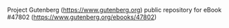 Project Gutenberg (https://www.gutenberg.org) public repository for eBook #47802 (https://www.gutenberg.org/ebooks/47802)
